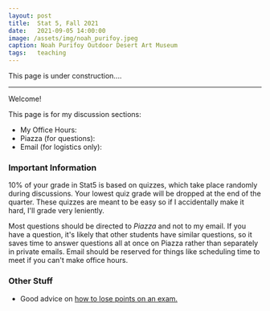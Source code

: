 ```yaml
---
layout: post
title:  Stat 5, Fall 2021
date:   2021-09-05 14:00:00
image: /assets/img/noah_purifoy.jpeg
caption: Noah Purifoy Outdoor Desert Art Museum
tags:   teaching
---
```


This page is under construction....

***
Welcome!


This page is for my discussion sections:

* My Office Hours:
* Piazza (for questions):  
* Email (for logistics only):


### Important Information

10% of your grade in Stat5 is based on quizzes, which take place randomly during discussions. Your lowest quiz grade will be dropped at the end of the quarter. These quizzes are meant to be easy so if I accidentally make it hard, I'll grade very leniently.

Most questions should be directed to *Piazza* and not to my email. If you have a question, it's likely that other students have similar questions, so it saves time to answer questions all at once on Piazza rather than separately in private emails. Email should be reserved for things like scheduling time to meet if you can't make office hours.

### Other Stuff

* Good advice on [how to lose points on an exam.](http://acritch.com/losemarks/)
